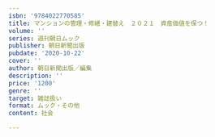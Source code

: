 ```yaml
---
isbn: '9784022770585'
title: マンションの管理・修繕・建替え　２０２１　資産価値を保つ！
volume: ''
series: 週刊朝日ムック
publisher: 朝日新聞出版
pubdate: '2020-10-22'
cover: ''
author: 朝日新聞出版／編集
description: ''
price: '1200'
genre: ''
target: 雑誌扱い
format: ムック・その他
content: 社会

---
```

